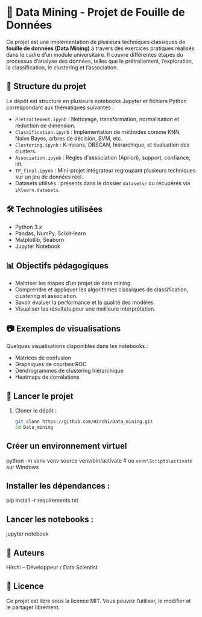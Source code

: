 # 🧠 Data Mining - Projet de Fouille de Données

Ce projet est une implémentation de plusieurs techniques classiques de **fouille de données (Data Mining)** à travers des exercices pratiques réalisés dans le cadre d’un module universitaire. Il couvre différentes étapes du processus d’analyse des données, telles que le prétraitement, l’exploration, la classification, le clustering et l’association.

## 📁 Structure du projet

Le dépôt est structuré en plusieurs notebooks Jupyter et fichiers Python correspondant aux thématiques suivantes :

- `Pretraitement.ipynb` : Nettoyage, transformation, normalisation et réduction de dimension.
- `Classification.ipynb` : Implémentation de méthodes comme KNN, Naive Bayes, arbres de décision, SVM, etc.
- `Clustering.ipynb` : K-means, DBSCAN, hiérarchique, et évaluation des clusters.
- `Association.ipynb` : Règles d'association (Apriori), support, confiance, lift.
- `TP_final.ipynb` : Mini-projet intégrateur regroupant plusieurs techniques sur un jeu de données réel.
- Datasets utilisés : présents dans le dossier `datasets/` ou récupérés via `sklearn.datasets`.

## 🛠️ Technologies utilisées

- Python 3.x
- Pandas, NumPy, Scikit-learn
- Matplotlib, Seaborn
- Jupyter Notebook

## 📊 Objectifs pédagogiques

- Maîtriser les étapes d’un projet de data mining.
- Comprendre et appliquer les algorithmes classiques de classification, clustering et association.
- Savoir évaluer la performance et la qualité des modèles.
- Visualiser les résultats pour une meilleure interprétation.

## 📷 Exemples de visualisations

Quelques visualisations disponibles dans les notebooks :

- Matrices de confusion
- Graphiques de courbes ROC
- Dendrogrammes de clustering hiérarchique
- Heatmaps de corrélations

## 🚀 Lancer le projet

1. Cloner le dépôt :
   ```bash
   git clone https://github.com/Hirchi/Data_mining.git
   cd Data_mining
## Créer un environnement virtuel
python -m venv venv
source venv/bin/activate  # ou `venv\Scripts\activate` sur Windows
## Installer les dépendances :
pip install -r requirements.txt
## Lancer les notebooks :
jupyter notebook
## 📌 Auteurs
Hirchi – Développeur / Data Scientist
## 📄 Licence
Ce projet est libre sous la licence MIT. Vous pouvez l’utiliser, le modifier et le partager librement.
